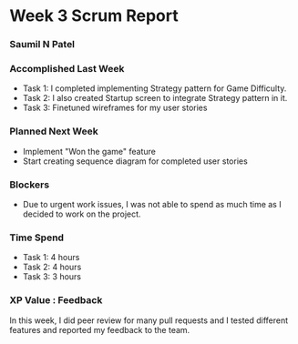 <h1>Week 3 Scrum Report</h1>

<h3>Saumil N Patel</h3>

<h3>Accomplished Last Week</h3>

- Task 1: I completed implementing Strategy pattern for Game Difficulty.
- Task 2: I also created Startup screen to integrate Strategy pattern in it.
- Task 3: Finetuned wireframes for my user stories

<h3>Planned Next Week</h3>

- Implement "Won the game" feature
- Start creating sequence diagram for completed user stories

<h3>Blockers</h3>

- Due to urgent work issues, I was not able to spend as much time as I decided to work on the project.

<h3>Time Spend</h3>

- Task 1: 4 hours
- Task 2: 4 hours
- Task 3: 3 hours

<h3>XP Value : Feedback</h3>

In this week, I did peer review for many pull requests and I tested different features and reported my feedback to the team.